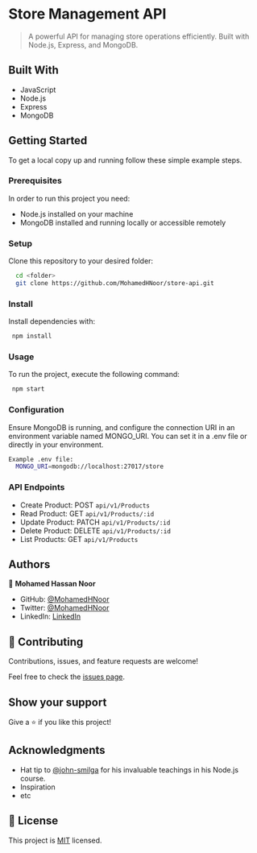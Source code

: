 # Store Management API

> A powerful API for managing store operations efficiently. Built with Node.js, Express, and MongoDB.

## Built With

- JavaScript
- Node.js
- Express
- MongoDB

## Getting Started

To get a local copy up and running follow these simple example steps.

### Prerequisites

In order to run this project you need:

- Node.js installed on your machine
- MongoDB installed and running locally or accessible remotely

### Setup

Clone this repository to your desired folder:

```sh
  cd <folder>
  git clone https://github.com/MohamedHNoor/store-api.git
```

### Install

Install dependencies with:

```sh
 npm install
```

### Usage

To run the project, execute the following command:

```sh
 npm start
```

### Configuration

Ensure MongoDB is running, and configure the connection URI in an environment variable named MONGO_URI. You can set it in a .env file or directly in your environment.

```sh
Example .env file:
  MONGO_URI=mongodb://localhost:27017/store
```

### API Endpoints

- Create Product: POST `api/v1/Products`
- Read Product: GET `api/v1/Products/:id`
- Update Product: PATCH `api/v1/Products/:id`
- Delete Product: DELETE `api/v1/Products/:id`
- List Products: GET `api/v1/Products`

## Authors

👤 **Mohamed Hassan Noor**

- GitHub: [@MohamedHNoor](https://github.com/MohamedHNoor)
- Twitter: [@MohamedHNoor](https://twitter.com/MohamedHNoor)
- LinkedIn: [LinkedIn](https://www.linkedin.com/in/mohamedhnoor/)

## 🤝 Contributing

Contributions, issues, and feature requests are welcome!

Feel free to check the [issues page](https://github.com/MohamedHNoor/store-api/issues).

## Show your support

Give a ⭐️ if you like this project!

## Acknowledgments

- Hat tip to [@john-smilga](https://github.com/john-smilga) for his invaluable teachings in his Node.js course.
- Inspiration
- etc

## 📝 License

This project is [MIT](./LICENSE) licensed.
